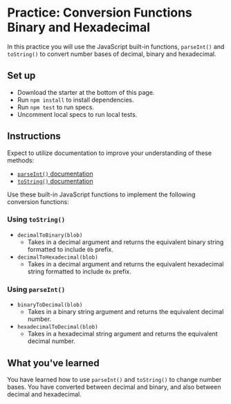 # Practice: Conversion Functions Binary and Hexadecimal

In this practice you will use the JavaScript built-in functions, `parseInt()`
and `toString()` to convert number bases of decimal, binary and hexadecimal.

## Set up

- Download the starter at the bottom of this page.
- Run `npm install` to install dependencies.
- Run `npm test` to run specs.
- Uncomment local specs to run local tests.

## Instructions

Expect to utilize documentation to improve your understanding of these methods:
- [`parseInt()` documentation][parseint-mdn]
- [`toString()` documentation][tostring-mdn]

Use these built-in JavaScript functions to implement the following conversion
functions:

### Using `toString()`

- `decimalToBinary(blob)`
    - Takes in a decimal argument and returns the equivalent binary string
    formatted to include `0b` prefix.
- `decimalToHexadecimal(blob)`
    - Takes in a decimal argument and returns the equivalent hexadecimal string
    formatted to include `0x` prefix.

### Using `parseInt()`

- `binaryToDecimal(blob)`
    - Takes in a binary string argument and returns the equivalent decimal
    number.
- `hexadecimalToDecimal(blob)`
    - Takes in a hexadecimal string argument and returns the equivalent decimal
    number.

## What you've learned

You have learned how to use `parseInt()` and `toString()` to change number
bases. You have converted between decimal and binary, and also between decimal and
hexadecimal.

[parseint-mdn]: https://developer.mozilla.org/en-US/docs/Web/JavaScript/Reference/Global_Objects/parseInt
[tostring-mdn]: https://developer.mozilla.org/en-US/docs/Web/JavaScript/Reference/Global_Objects/Number/toString
